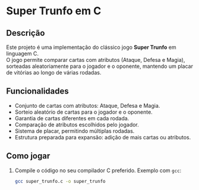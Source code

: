 # Super Trunfo em C

## Descrição
Este projeto é uma implementação do clássico jogo **Super Trunfo** em linguagem C.  
O jogo permite comparar cartas com atributos (Ataque, Defesa e Magia), sorteadas aleatoriamente para o jogador e o oponente, mantendo um placar de vitórias ao longo de várias rodadas.

## Funcionalidades
- Conjunto de cartas com atributos: Ataque, Defesa e Magia.
- Sorteio aleatório de cartas para o jogador e o oponente.
- Garantia de cartas diferentes em cada rodada.
- Comparação de atributos escolhidos pelo jogador.
- Sistema de placar, permitindo múltiplas rodadas.
- Estrutura preparada para expansão: adição de mais cartas ou atributos.

## Como jogar
1. Compile o código no seu compilador C preferido. Exemplo com `gcc`:
   ```bash
   gcc super_trunfo.c -o super_trunfo

